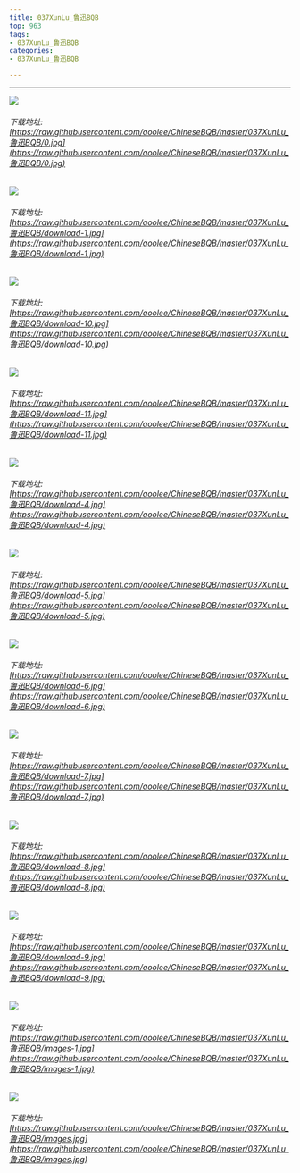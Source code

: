 ```yaml
---
title: 037XunLu_鲁迅BQB
top: 963
tags:
- 037XunLu_鲁迅BQB
categories:
- 037XunLu_鲁迅BQB

---
```


------

<!-- more -->

![](https://raw.githubusercontent.com/aoolee/ChineseBQB/master/037XunLu_鲁迅BQB/0.jpg)
###### 下载地址:[https://raw.githubusercontent.com/aoolee/ChineseBQB/master/037XunLu_鲁迅BQB/0.jpg](https://raw.githubusercontent.com/aoolee/ChineseBQB/master/037XunLu_鲁迅BQB/0.jpg)

![](https://raw.githubusercontent.com/aoolee/ChineseBQB/master/037XunLu_鲁迅BQB/download-1.jpg)
###### 下载地址:[https://raw.githubusercontent.com/aoolee/ChineseBQB/master/037XunLu_鲁迅BQB/download-1.jpg](https://raw.githubusercontent.com/aoolee/ChineseBQB/master/037XunLu_鲁迅BQB/download-1.jpg)

![](https://raw.githubusercontent.com/aoolee/ChineseBQB/master/037XunLu_鲁迅BQB/download-10.jpg)
###### 下载地址:[https://raw.githubusercontent.com/aoolee/ChineseBQB/master/037XunLu_鲁迅BQB/download-10.jpg](https://raw.githubusercontent.com/aoolee/ChineseBQB/master/037XunLu_鲁迅BQB/download-10.jpg)

![](https://raw.githubusercontent.com/aoolee/ChineseBQB/master/037XunLu_鲁迅BQB/download-11.jpg)
###### 下载地址:[https://raw.githubusercontent.com/aoolee/ChineseBQB/master/037XunLu_鲁迅BQB/download-11.jpg](https://raw.githubusercontent.com/aoolee/ChineseBQB/master/037XunLu_鲁迅BQB/download-11.jpg)

![](https://raw.githubusercontent.com/aoolee/ChineseBQB/master/037XunLu_鲁迅BQB/download-4.jpg)
###### 下载地址:[https://raw.githubusercontent.com/aoolee/ChineseBQB/master/037XunLu_鲁迅BQB/download-4.jpg](https://raw.githubusercontent.com/aoolee/ChineseBQB/master/037XunLu_鲁迅BQB/download-4.jpg)

![](https://raw.githubusercontent.com/aoolee/ChineseBQB/master/037XunLu_鲁迅BQB/download-5.jpg)
###### 下载地址:[https://raw.githubusercontent.com/aoolee/ChineseBQB/master/037XunLu_鲁迅BQB/download-5.jpg](https://raw.githubusercontent.com/aoolee/ChineseBQB/master/037XunLu_鲁迅BQB/download-5.jpg)

![](https://raw.githubusercontent.com/aoolee/ChineseBQB/master/037XunLu_鲁迅BQB/download-6.jpg)
###### 下载地址:[https://raw.githubusercontent.com/aoolee/ChineseBQB/master/037XunLu_鲁迅BQB/download-6.jpg](https://raw.githubusercontent.com/aoolee/ChineseBQB/master/037XunLu_鲁迅BQB/download-6.jpg)

![](https://raw.githubusercontent.com/aoolee/ChineseBQB/master/037XunLu_鲁迅BQB/download-7.jpg)
###### 下载地址:[https://raw.githubusercontent.com/aoolee/ChineseBQB/master/037XunLu_鲁迅BQB/download-7.jpg](https://raw.githubusercontent.com/aoolee/ChineseBQB/master/037XunLu_鲁迅BQB/download-7.jpg)

![](https://raw.githubusercontent.com/aoolee/ChineseBQB/master/037XunLu_鲁迅BQB/download-8.jpg)
###### 下载地址:[https://raw.githubusercontent.com/aoolee/ChineseBQB/master/037XunLu_鲁迅BQB/download-8.jpg](https://raw.githubusercontent.com/aoolee/ChineseBQB/master/037XunLu_鲁迅BQB/download-8.jpg)

![](https://raw.githubusercontent.com/aoolee/ChineseBQB/master/037XunLu_鲁迅BQB/download-9.jpg)
###### 下载地址:[https://raw.githubusercontent.com/aoolee/ChineseBQB/master/037XunLu_鲁迅BQB/download-9.jpg](https://raw.githubusercontent.com/aoolee/ChineseBQB/master/037XunLu_鲁迅BQB/download-9.jpg)

![](https://raw.githubusercontent.com/aoolee/ChineseBQB/master/037XunLu_鲁迅BQB/images-1.jpg)
###### 下载地址:[https://raw.githubusercontent.com/aoolee/ChineseBQB/master/037XunLu_鲁迅BQB/images-1.jpg](https://raw.githubusercontent.com/aoolee/ChineseBQB/master/037XunLu_鲁迅BQB/images-1.jpg)

![](https://raw.githubusercontent.com/aoolee/ChineseBQB/master/037XunLu_鲁迅BQB/images.jpg)
###### 下载地址:[https://raw.githubusercontent.com/aoolee/ChineseBQB/master/037XunLu_鲁迅BQB/images.jpg](https://raw.githubusercontent.com/aoolee/ChineseBQB/master/037XunLu_鲁迅BQB/images.jpg)

